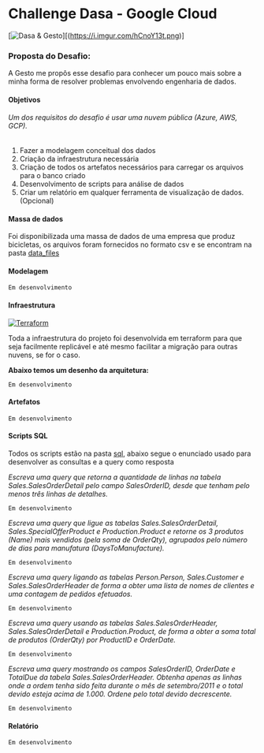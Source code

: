 # Challenge Dasa - Google Cloud
[![Dasa & Gesto](https://i.imgur.com/BNvzBDfm.png "Dasa & Gesto")][(https://i.imgur.com/hCnoY13t.png)]

### Proposta do Desafio:
A Gesto me propôs esse desafio para conhecer um pouco mais sobre a minha forma de resolver problemas envolvendo engenharia de dados.

#### Objetivos
###### Um dos requisitos do desafio é usar uma nuvem pública (Azure, AWS, GCP).
1. Fazer a modelagem conceitual dos dados
2. Criação da infraestrutura necessária
3. Criação de todos os artefatos necessários para carregar os arquivos para o banco criado
4. Desenvolvimento de scripts para análise de dados
5. Criar um relatório em qualquer ferramenta de visualização de dados. (Opcional)

#### Massa de dados
Foi disponibilizada uma massa de dados de uma empresa que produz bicicletas, os arquivos foram fornecidos no formato csv e se encontram na pasta [data_files](https://github.com/gdelmondes/challenge-rox/tree/dev/data_files "data_files")

#### Modelagem
`Em desenvolvimento`

#### Infraestrutura

[![Terraform](https://i.imgur.com/C3p4BaE.png "Terraform")](https://www.terraform.io/ "Terraform")

Toda a infraestrutura do projeto foi desenvolvida em terraform para que seja facilmente replicável e até mesmo facilitar a migração para outras nuvens, se for o caso.

**Abaixo temos um desenho da arquitetura:**

`Em desenvolvimento`

#### Artefatos

`Em desenvolvimento`

#### Scripts SQL
Todos os scripts estão na pasta [sql](https://github.com/gdelmondes/challenge-rox/tree/dev/sql "sql"),  abaixo segue o enunciado usado para desenvolver as consultas e a query como resposta

*Escreva uma query que retorna a quantidade de linhas na tabela Sales.SalesOrderDetail pelo campo SalesOrderID, desde que tenham pelo menos três linhas de detalhes.*

`Em desenvolvimento`

*Escreva uma query que ligue as tabelas Sales.SalesOrderDetail, Sales.SpecialOfferProduct e Production.Product e retorne os 3 produtos (Name) mais vendidos (pela soma de OrderQty), agrupados pelo número de dias para manufatura (DaysToManufacture).*

`Em desenvolvimento`

*Escreva uma query ligando as tabelas Person.Person, Sales.Customer e Sales.SalesOrderHeader de forma a obter uma lista de nomes de clientes e uma contagem de pedidos efetuados.*

`Em desenvolvimento`

*Escreva uma query usando as tabelas Sales.SalesOrderHeader, Sales.SalesOrderDetail e Production.Product, de forma a obter a soma total de produtos (OrderQty) por ProductID e OrderDate.*

`Em desenvolvimento`

*Escreva uma query mostrando os campos SalesOrderID, OrderDate e TotalDue da tabela Sales.SalesOrderHeader. Obtenha apenas as linhas onde a ordem tenha sido feita durante o mês de setembro/2011 e o total devido esteja acima de 1.000. Ordene pelo total devido decrescente.*

`Em desenvolvimento`

#### Relatório
`Em desenvolvimento`







